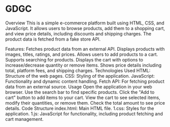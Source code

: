 # GDGC
Overview
This is a simple e-commerce platform built using HTML, CSS, and JavaScript. It allows users to browse products, add them to a shopping cart, and view price details, including discounts and shipping charges. The product data is fetched from a fake store API.

Features:
Fetches product data from an external API.
Displays products with images, titles, ratings, and prices.
Allows users to add products to a cart.
Supports searching for products.
Displays the cart with options to increase/decrease quantity or remove items.
Shows price details including total, platform fees, and shipping charges.
Technologies Used
HTML: Structure of the web pages.
CSS: Styling of the application.
JavaScript: Functionality and dynamic content handling.
Fetch API: For fetching product data from an external source.
Usage
Open the application in your web browser.
Use the search bar to find specific products.
Click the "Add to cart" button to add items to your cart.
View the cart to see selected items, modify their quantities, or remove them.
Check the total amount to see price details.
Code Structure
index.html: Main HTML file.
1.css: Styles for the application.
1.js: JavaScript for functionality, including product fetching and cart management.
